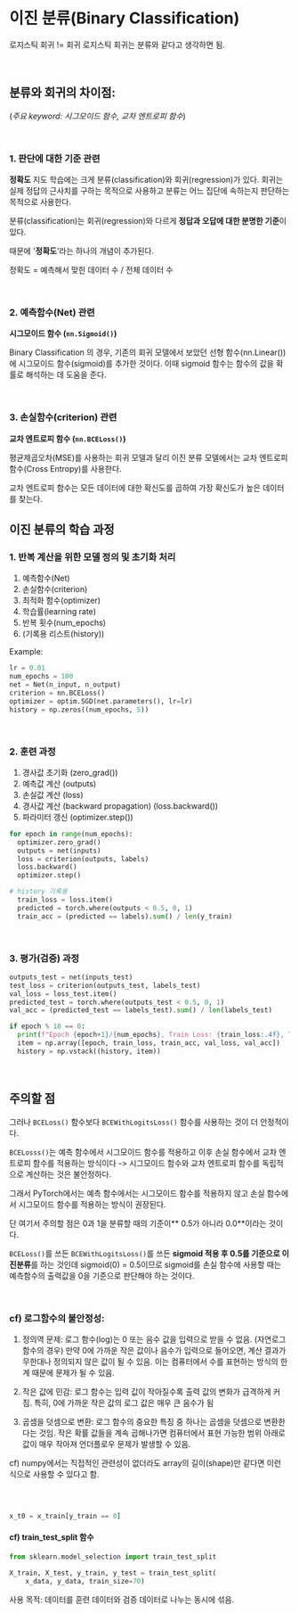 # 이진 분류(Binary Classification)


로지스틱 회귀 != 회귀
로지스틱 회귀는 분류와 같다고 생각하면 됨.

<br>

## 분류와 회귀의 차이점:

(*주요 keyword: 시그모이드 함수, 교차 엔트로피 함수*)

<br>

### 1. 판단에 대한 기준 관련

**정확도**
지도 학습에는 크게 분류(classification)와 회귀(regression)가 있다.
회귀는 실제 정답의 근사치를 구하는 목적으로 사용하고 분류는 어느 집단에 속하는지 판단하는 목적으로 사용한다.

분류(classification)는 회귀(regression)와 다르게 **정답과 오답에 대한 분명한 기준**이 있다.

때문에 '**정확도**'라는 하나의 개념이 추가된다.

정확도 = 예측해서 맞힌 데이터 수 / 전체 데이터 수

<br>

### 2. 예측함수(**Net**) 관련
  
**시그모이드 함수 (`nn.Sigmoid()`)**

Binary Classification 의 경우, 기존의 회귀 모델에서 보았던 선형 함수(nn.Linear())에 시그모이드 함수(sigmoid)를 추가한 것이다.
이때 sigmoid 함수는 함수의 값을 확률로 해석하는 데 도움을 준다.

<br>

### 3. 손실함수(**criterion**) 관련

**교차 엔트로피 함수 (`nn.BCELoss()`)**

평균제곱오차(MSE)를 사용하는 회귀 모델과 달리 이진 분류 모델에서는 교차 엔트로피 함수(Cross Entropy)를 사용한다.

교차 엔트로피 함수는 모든 데이터에 대한 확신도를 곱하여 가장 확신도가 높은 데이터를 찾는다.



## **이진 분류의 학습 과정**


### 1. **반복 계산을 위한 모델 정의 및 초기화 처리**

1. 예측함수(Net)
2. 손실함수(criterion)
3. 최적화 함수(optimizer)
4. 학습률(learning rate)
5. 반복 횟수(num_epochs)
6. (기록용 리스트(history))

Example:

```python
lr = 0.01
num_epochs = 100
net = Net(n_input, n_output)
criterion = nn.BCELoss()
optimizer = optim.SGD(net.parameters(), lr=lr)
history = np.zeros((num_epochs, 5))
```

<br>

### 2. **훈련 과정**

1. 경사값 초기화 (zero_grad())
2. 예측값 계산 (outputs)
3. 손실값 계산 (loss)
4. 경사값 계산 (backward propagation) (loss.backward())
5. 파라미터 갱신 (optimizer.step())

```python
for epoch in range(num_epochs):
  optimizer.zero_grad()
  outputs = net(inputs)
  loss = criterion(outputs, labels)
  loss.backward()
  optimizer.step()

# history 기록용
  train_loss = loss.item()
  predicted = torch.where(outputs < 0.5, 0, 1)
  train_acc = (predicted == labels).sum() / len(y_train)
```

<br>

### 3. **평가(검증) 과정**

```python
outputs_test = net(inputs_test)
test_loss = criterion(outputs_test, labels_test)
val_loss = loss_test.item()
predicted_test = torch.where(outputs_test < 0.5, 0, 1)
val_acc = (predicted_test == labels_test).sum() / len(labels_test)

if epoch % 10 == 0:
  print(f"Epoch {epoch+1}/{num_epochs}, Train Loss: {train_loss:.4f}, Train Acc: {train_acc:.4f}, Val Loss: {val_loss:.4f}, Val Acc: {val_acc:.4f}")
  item = np.array([epoch, train_loss, train_acc, val_loss, val_acc])
  history = np.vstack((history, item))
```

<br>


## 주의할 점

그러나 `BCELoss()` 함수보다 `BCEWithLogitsLoss()` 함수를 사용하는 것이 더 안정적이다.

`BCELosss()`는 예측 함수에서 시그모이드 함수를 적용하고 이후 손실 함수에서 교차 엔트로피 함수를 적용하는 방식이다 -> 시그모이드 함수와 교차 엔트로피 함수를 독립적으로 계산하는 것은 불안정하다. 

그래서 PyTorch에서는 예측 함수에서는 시그모이드 함수를 적용하지 않고 손실 함수에서 시그모이드 함수를 적용하는 방식이 권장된다.

단 여기서 주의할 점은 0과 1을 분류할 때의 기준이** 0.5가 아니라 0.0**이라는 것이다. 

`BCELoss()`를 쓰든 `BCEWithLogitsLoss()`를 쓰든 **sigmoid 적용 후 0.5를 기준으로 이진분류**를 하는 것인데 sigmoid(0) = 0.5이므로 sigmoid를 손실 함수에 사용할 때는 예측함수의 출력값을 0을 기준으로 판단해야 하는 것이다.



<br>

### cf) 로그함수의 불안정성:  

1. 정의역 문제: 로그 함수(log)는 0 또는 음수 값을 입력으로 받을 수 없음. (자연로그 함수의 경우) 만약 0에 가까운 작은 값이나 음수가 입력으로 들어오면, 계산 결과가 무한대나 정의되지 않은 값이 될 수 있음. 이는 컴퓨터에서 수를 표현하는 방식의 한계 때문에 문제가 될 수 있음.

  

2. 작은 값에 민감: 로그 함수는 입력 값이 작아질수록 출력 값의 변화가 급격하게 커짐. 특히, 0에 가까운 작은 값의 로그 값은 매우 큰 음수가 됨

  

3. 곱셈을 덧셈으로 변환: 로그 함수의 중요한 특징 중 하나는 곱셈을 덧셈으로 변환한다는 것임. 작은 확률 값들을 계속 곱해나가면 컴퓨터에서 표현 가능한 범위 아래로 값이 매우 작아져 언더플로우 문제가 발생할 수 있음.


  

cf) numpy에서는 직접적인 관련성이 없더라도 array의 길이(shape)만 같다면 이런 식으로 사용할 수 있다고 함.

<br>

```python

x_t0 = x_train[y_train == 0]

```



#### cf) train_test_split 함수

```python
from sklearn.model_selection import train_test_split

X_train, X_test, y_train, y_test = train_test_split(
    x_data, y_data, train_size=70)
```

사용 목적: 데이터를 훈련 데이터와 검증 데이터로 나누는 동시에 섞음.
